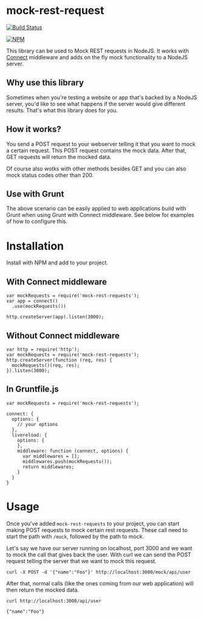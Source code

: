 mock-rest-request
=================

[![Build Status](https://travis-ci.org/xebia/mock-rest-request.svg?branch=master)](https://travis-ci.org/xebia/mock-rest-request)

[![NPM](https://nodei.co/npm/mock-rest-request.png)](https://nodei.co/npm/mock-rest-request/)

This library can be used to Mock REST requests in NodeJS. It works with [Connect](http://www.senchalabs.org/connect/) middleware and adds on the fly mock functionality to a NodeJS server.

## Why use this library

Sometimes when you're testing a website or app that's backed by a NodeJS server, you'd like to see what happens if the server would give different results. That's what this library does for you.

## How it works?

You send a POST request to your webserver telling it that you want to mock a certain request. This POST request contains the mock data. After that, GET requests will return the mocked data.

Of course also wotks with other methods besides GET and you can also mock status codes other than 200.

## Use with Grunt

The above scenario can be easily applied to web applications build with Grunt when using Grunt with Connect middleware. See below for examples of how to configure this.

# Installation

Install with NPM and add to your project.

## With Connect middleware

    var mockRequests = require('mock-rest-requests');
    var app = connect()
      .use(mockRequests())

    http.createServer(app).listen(3000);

## Without Connect middleware

    var http = require('http');
    var mockRequests = require('mock-rest-requests');
    http.createServer(function (req, res) {
      mockRequests()(req, res);
    }).listen(3000);
  
## In Gruntfile.js

    var mockRequests = require('mock-rest-requests');
    
    connect: {
      options: {
        // your options
      },
      livereload: {
        options: {
        },
        middleware: function (connect, options) {
          var middlewares = [];
          middlewares.push(mockRequests());
          return middlewares;
        }
      }
    }
    
# Usage

Once you've added `mock-rest-requests` to your project, you can start making POST requests to mock certain rest requests. These call need to start the path with `/mock`, followed by the path to mock.

Let's say we have our server running on localhost, port 3000 and we want to mock the call that gives back the user. With curl we can send the POST request telling the server that we want to mock this request.

    curl -X POST -d '{"name":"Foo"}' http://localhost:3000/mock/api/user
    
After that, normal calls (like the ones coming from our web application) will then return the mocked data.

    curl http://localhost:3000/api/user
    
    {"name":"Foo"}
      

